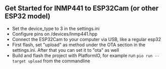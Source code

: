 ## Get Started for INMP441 to ESP32Cam (or other ESP32 model)
- Set the device_type to 3 in the settings.ini
- Configure pins on /devices/Inmp441.hpp
- Connect the ESP32Cam to your computer via USB, like a regular esp32
- First flash, set "upload" as method under the OTA section in the settings.ini. After that you can set it to "ota" as well
- Build and flash the project with PlatformIO, for example run `pio run --target upload` from the commandline
